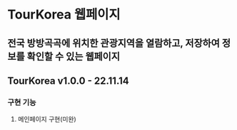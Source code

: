 # TourKorea 웹페이지

## 전국 방방곡곡에 위치한 관광지역을 열람하고, 저장하여 정보를 확인할 수 있는 웹페이지

## TourKorea v1.0.0 - 22.11.14

### 구현 기능
1. 메인페이지 구현(미완)